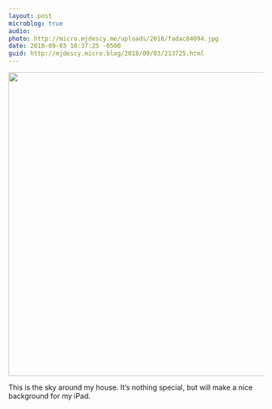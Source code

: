 ```yaml
---
layout: post
microblog: true
audio: 
photo: http://micro.mjdescy.me/uploads/2018/fadac84094.jpg
date: 2018-09-03 16:37:25 -0500
guid: http://mjdescy.micro.blog/2018/09/03/213725.html
---
```

<a href="http://micro.mjdescy.me/uploads/2018/fadac84094.jpg"><img src="http://micro.mjdescy.me/uploads/2018/fadac84094.jpg" width="600" height="450" style="height: auto;" class="sunlit_image" /></a>

This is the sky around my house. It’s nothing special, but will make a nice background for my iPad.

